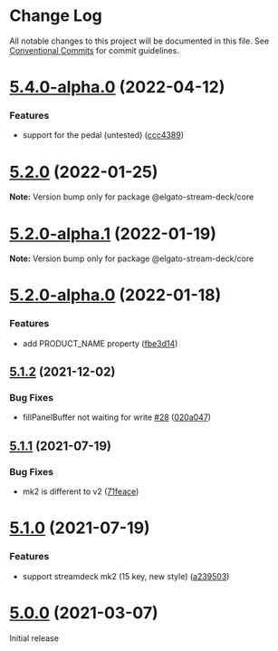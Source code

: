 # Change Log

All notable changes to this project will be documented in this file.
See [Conventional Commits](https://conventionalcommits.org) for commit guidelines.

# [5.4.0-alpha.0](https://github.com/julusian/node-elgato-stream-deck/compare/v5.3.1...v5.4.0-alpha.0) (2022-04-12)


### Features

* support for the pedal (untested) ([ccc4389](https://github.com/julusian/node-elgato-stream-deck/commit/ccc4389844c67194060f32e741c41407713c4cf7))





# [5.2.0](https://github.com/julusian/node-elgato-stream-deck/compare/v5.2.0-alpha.1...v5.2.0) (2022-01-25)

**Note:** Version bump only for package @elgato-stream-deck/core





# [5.2.0-alpha.1](https://github.com/julusian/node-elgato-stream-deck/compare/v5.2.0-alpha.0...v5.2.0-alpha.1) (2022-01-19)

**Note:** Version bump only for package @elgato-stream-deck/core





# [5.2.0-alpha.0](https://github.com/julusian/node-elgato-stream-deck/compare/v5.1.2...v5.2.0-alpha.0) (2022-01-18)


### Features

* add PRODUCT_NAME property ([fbe3d14](https://github.com/julusian/node-elgato-stream-deck/commit/fbe3d1476e5ce2c472cc738e0694c968a558e102))





## [5.1.2](https://github.com/julusian/node-elgato-stream-deck/compare/v5.1.1...v5.1.2) (2021-12-02)


### Bug Fixes

* fillPanelBuffer not waiting for write [#28](https://github.com/julusian/node-elgato-stream-deck/issues/28) ([020a047](https://github.com/julusian/node-elgato-stream-deck/commit/020a047dceb8816f5b884d1aef3de07482c5d8c3))





## [5.1.1](https://github.com/julusian/node-elgato-stream-deck/compare/v5.1.0...v5.1.1) (2021-07-19)


### Bug Fixes

* mk2 is different to v2 ([71feace](https://github.com/julusian/node-elgato-stream-deck/commit/71feace86e0c097ea2b375b4981c252628f7eb4b))





# [5.1.0](https://github.com/julusian/node-elgato-stream-deck/compare/v5.0.0...v5.1.0) (2021-07-19)


### Features

* support streamdeck mk2 (15 key, new style) ([a239503](https://github.com/julusian/node-elgato-stream-deck/commit/a239503b2edf7d4a6dae780ffa5e7dfe481d8cd8))





# [5.0.0](https://github.com/julusian/node-elgato-stream-deck/compare/v4.0.0...v5.0.0) (2021-03-07)

Initial release
